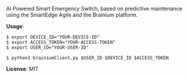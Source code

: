 AI Powered Smart Emergency Switch, based on predictive maintenance using the SmartEdge Agile and the Brainium platform.

**Usage**:

```
$ export DEVICE_ID="YOUR-DEVICE-ID"
$ export ACCESS_TOKEN="YOUR-ACCESS-TOKEN"
$ export USER_ID="YOUR-USER-ID"

$ python3 brainiumClient.py $USER_ID $DEVICE_ID $ACCESS_TOKEN
```

**License**: MIT
